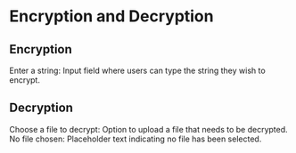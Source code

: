 # Encryption and Decryption

## Encryption
Enter a string: Input field where users can type the string they wish to encrypt.

## Decryption
Choose a file to decrypt: Option to upload a file that needs to be decrypted.
No file chosen: Placeholder text indicating no file has been selected.
